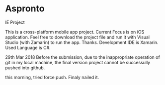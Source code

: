 # Aspronto
IE Project

This is a cross-platform mobile app project. Current Focus is on iOS application. Feel free to download the project file and run it with Visual Studio (with Zamarin) to run the app. Thanks.
Development IDE is Xamarin.
Used Language is C#.

29th Mar 2018 
Before the submission, due to the inappropriate operation of git in my local machine, the final version project cannot be successully pushed into github.

this morning, tried force push. Finaly nailed it.
